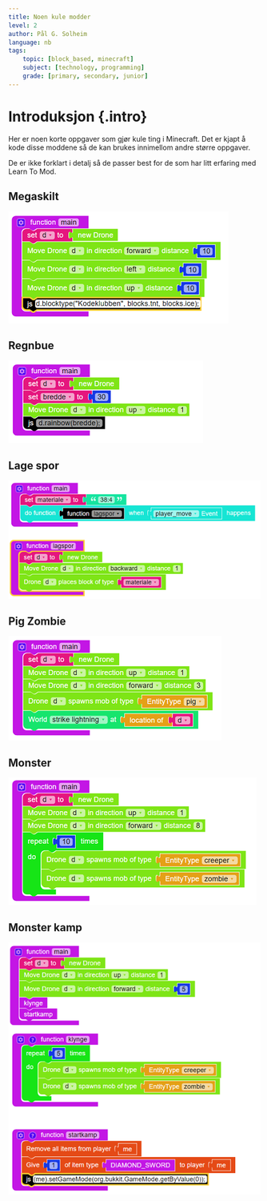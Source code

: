 ```yaml
---
title: Noen kule modder
level: 2
author: Pål G. Solheim
language: nb
tags:
    topic: [block_based, minecraft]
    subject: [technology, programming]
    grade: [primary, secondary, junior]
---
```


# Introduksjon {.intro}

Her er noen korte oppgaver som gjør kule ting i Minecraft.
Det er kjapt å kode disse moddene så de kan brukes innimellom andre større oppgaver.

De er ikke forklart i detalj så de passer best for de som har litt erfaring med Learn To Mod.


## Megaskilt

![](image1.png)


## Regnbue

![](image2.png)


## Lage spor

![](image3.png)


## Pig Zombie

![](image4.png)


## Monster

![](image5.png)


## Monster kamp

![](image6.png)
